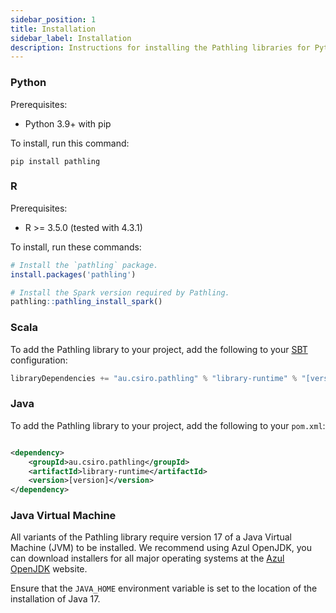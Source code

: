 ```yaml
---
sidebar_position: 1
title: Installation
sidebar_label: Installation
description: Instructions for installing the Pathling libraries for Python, R, Scala, and Java.
---
```


### Python

Prerequisites:

- Python 3.9+ with pip

To install, run this command:

```
pip install pathling  
```

### R

Prerequisites:

- R >= 3.5.0 (tested with 4.3.1)

To install, run these commands:

```r
# Install the `pathling` package.
install.packages('pathling')

# Install the Spark version required by Pathling.
pathling::pathling_install_spark()
```

### Scala

To add the Pathling library to your project, add the following to
your [SBT](https://www.scala-sbt.org/) configuration:

```scala
libraryDependencies += "au.csiro.pathling" % "library-runtime" % "[version]"
```

### Java

To add the Pathling library to your project, add the following to
your `pom.xml`:

```xml

<dependency>
    <groupId>au.csiro.pathling</groupId>
    <artifactId>library-runtime</artifactId>
    <version>[version]</version>
</dependency>
```

### Java Virtual Machine

All variants of the Pathling library require version 17 of a Java Virtual
Machine (JVM) to be installed. We recommend using Azul OpenJDK, you can download
installers for all major operating systems at
the [Azul OpenJDK](https://www.azul.com/downloads/?version=java-17-lts#zulu)
website.

Ensure that the `JAVA_HOME` environment variable is set to the location of the
installation of Java 17.
